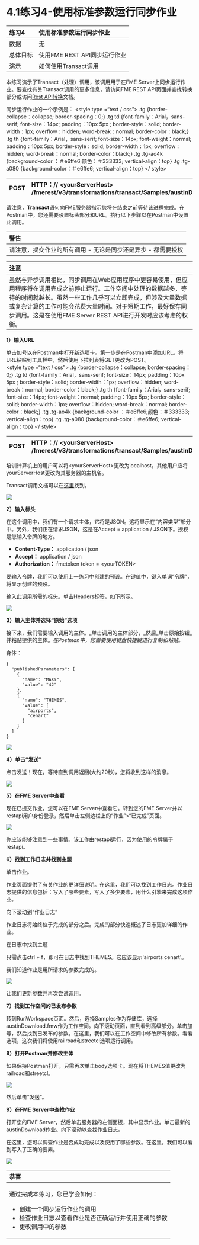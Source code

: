 # 4.1练习4-使用标准参数运行同步作业

|  练习4 |  使用标准参数运行同步作业 |
| :--- | :--- |
| 数据 | 无 |
| 总体目标 | 使用FME REST API同步运行作业 |
| 演示 | 如何使用Transact调用 |

本练习演示了Transact（处理）调用，该调用用于在FME Server上同步运行作业。要查找有关Transact调用的更多信息，请访问FME REST API页面并查找转换部分或访问[Rest API转换](https://docs.safe.com/fme/html/FME_REST/apidoc/v3/index.html#!/transformations)文档。

同步运行作业的一个示例是： &lt;style type =“text / css”&gt; .tg {border-collapse：collapse; border-spacing：0;} .tg td {font-family：Arial，sans-serif; font-size：14px; padding：10px 5px ; border-style：solid; border-width：1px; overflow：hidden; word-break：normal; border-color：black;} .tg th {font-family：Arial，sans-serif; font-size：14px; font-weight：normal; padding：10px 5px; border-style：solid; border-width：1px; overflow：hidden; word-break：normal; border-color：black;} .tg .tg-ao4k {background-color ：＃e6ffe6;颜色：＃333333; vertical-align：top} .tg .tg-a080 {background-color：＃e6ffe6; vertical-align：top} &lt;/ style&gt;

| POST | HTTP：// &lt;yourServerHost&gt; /fmerest/v3/transformations/transact/Samples/austinDownload.fmw |
| :--- | :--- |


请注意，**Transact**语句向FME服务器指示您将在结束之前等待该进程完成。在Postman中，您还需要设置标头部分和URL。执行以下步骤以在Postman中设置此调用。

|  警告 |
| :--- |
|  请注意，提交作业的所有调用 - 无论是同步还是异步 - 都需要授权 |

|  注意 |
| :--- |
|  虽然与异步调用相比，同步调用在Web应用程序中更容易使用，但应用程序将在调用完成之前停止运行。工作空间中处理的数据越多，等待的时间就越长。虽然一些工作几乎可以立即完成，但涉及大量数据或复杂计算的工作可能会花费大量时间。对于短期工作，最好保存同步调用。这是在使用FME Server REST API进行开发时应该考虑的权衡。 |

  
**1）输入URL**

单击加号以在Postman中打开新选项卡。第一步是在Postman中添加URL。将URL粘贴到工具栏中，然后使用下拉列表将GET更改为POST。  
 &lt;style type =“text / css”&gt; .tg {border-collapse：collapse; border-spacing：0;} .tg td {font-family：Arial，sans-serif; font-size：14px; padding：10px 5px ; border-style：solid; border-width：1px; overflow：hidden; word-break：normal; border-color：black;} .tg th {font-family：Arial，sans-serif; font-size：14px; font-weight：normal; padding：10px 5px; border-style：solid; border-width：1px; overflow：hidden; word-break：normal; border-color：black;} .tg .tg-ao4k {background-color ：＃e6ffe6;颜色：＃333333; vertical-align：top} .tg .tg-a080 {background-color：＃e6ffe6; vertical-align：top} &lt;/ style&gt;

| POST | HTTP：// &lt;yourServerHost&gt; /fmerest/v3/transformations/transact/Samples/austinDownload.fmw |
| :--- | :--- |


  
培训计算机上的用户可以将&lt;yourServerHost&gt;更改为localhost，其他用户应将yourServerHost更改为其服务器的主机名。

Transact调用文档可以在[这里](https://docs.safe.com/fme/html/FME_REST/apidoc/v3/index.html#!/transformations/transact_post_23)找到。

[![](../.gitbook/assets/image4.1.1.transacturl.png)](https://github.com/xuhengxx/FMETraining-1/tree/b47e2c2ddcf98cce07f6af233242f0087d2d374d/FMESERVER_RESTAPI4Workspaces/Images/image4.1.1.TransactURL.png)

  
**2）输入标头**

在这个调用中，我们有一个请求主体，它将是JSON。这将显示在“内容类型”部分中。另外，我们正在请求JSON，这是在Accept = application / JSON下。授权是您输入令牌的地方。

* **Content-Type：** application / json
* **Accept：** application / json
* **Authorization：** fmetoken token = &lt;yourTOKEN&gt;

要输入令牌，我们可以使用上一练习中创建的预设。在键值中，键入单词“令牌”，将显示创建的预设。

输入此调用所需的标头。单击Headers标签，如下所示。

[![](../.gitbook/assets/image4.1.2.transactpostman.png)](https://github.com/xuhengxx/FMETraining-1/tree/b47e2c2ddcf98cce07f6af233242f0087d2d374d/FMESERVER_RESTAPI4Workspaces/Images/image4.1.2.TransactPostman.png)

  
**3）输入主体并选择“原始”选项**

接下来，我们需要输入调用的主体。_单击调用的主体部分，_然后_单击原始按钮_并粘贴提供的主体。_在Postman中，您需要使用键盘快捷键进行复制和粘贴。_

身体：

```text
{
  "publishedParameters": [
    {
      "name": "MAXY",
      "value": "42"
    },
    {
      "name": "THEMES",
      "value": [
        "airports",
        "cenart"
      ]
    }
  ]
}
```

[![](../.gitbook/assets/image4.1.3.transactbody.png)](https://github.com/xuhengxx/FMETraining-1/tree/b47e2c2ddcf98cce07f6af233242f0087d2d374d/FMESERVER_RESTAPI4Workspaces/Images/image4.1.3.TransactBody.png)

  
**4）单击“发送”**

点击发送！现在，等待直到调用返回\(大约20秒\)，您将收到这样的消息。

[![](../.gitbook/assets/image4.1.4.transactresponsepostman.png)](https://github.com/xuhengxx/FMETraining-1/tree/b47e2c2ddcf98cce07f6af233242f0087d2d374d/FMESERVER_RESTAPI4Workspaces/Images/image4.1.4.TransactResponsePostman.png)

  
**5）在FME Server中查看**

现在已提交作业，您可以在FME Server中查看它。转到您的FME Server并以restapi用户身份登录，然后单击左侧边栏上的“作业”&gt;“已完成”页面。

[![](../.gitbook/assets/image4.1.5.job.png)](https://github.com/xuhengxx/FMETraining-1/tree/b47e2c2ddcf98cce07f6af233242f0087d2d374d/FMESERVER_RESTAPI4Workspaces/Images/image4.1.5.Job.png)

你应该能够注意到一些事情。该工作由restapi运行，因为使用的令牌属于restapi。

  
**6）找到工作日志并找到主题**

单击作业。

作业页面提供了有关作业的更详细说明。在这里，我们可以找到工作日志。作业日志提供的信息包括：写入了哪些要素，写入了多少要素，用什么引擎来完成这项作业。

  
 向下滚动到“作业日志”

作业日志将始终位于完成的部分之后。完成的部分快速概述了日志更加详细的作业。

  
 在日志中找到主题

只需点击ctrl + f，即可在日志中找到THEMES。它应该显示'airports cenart'。

我们知道作业是用所请求的参数完成的。

[![](../.gitbook/assets/image4.1.5b.themes.png)](https://github.com/xuhengxx/FMETraining-1/tree/b47e2c2ddcf98cce07f6af233242f0087d2d374d/FMESERVER_RESTAPI4Workspaces/Images/image4.1.5b.Themes.png)

让我们更新参数并再次尝试调用。

  
**7）找到工作空间的已发布参数**

转到RunWorkspace页面。然后，选择Samples作为存储库，选择austinDownload.fmw作为工作空间。向下滚动页面，直到看到高级部分。单击加号，然后找到已发布的参数。在这里，我们可以在工作空间中修改所有参数。看看选项，这次我们将使用railroad和streetcl选项运行调用。

  
**8）打开Postman并修改主体**

如果保持Postman打开，只需再次单击body选项卡。现在将THEMES值更改为railroad和streetcl。

[![](../.gitbook/assets/image4.1.6.newparameters.png)](https://github.com/xuhengxx/FMETraining-1/tree/b47e2c2ddcf98cce07f6af233242f0087d2d374d/FMESERVER_RESTAPI4Workspaces/Images/image4.1.6.newparameters.png)

然后单击“发送”。

  
**9）在FME Server中查找作业**

打开您的FME Server，然后单击服务器的左侧面板，其中显示作业。单击最新的austinDownload作业。向下滚动以查找作业日志。

在这里，您可以调查作业是否成功完成以及使用了哪些参数。在这里，我们可以看到写入了正确的要素。

[![](../.gitbook/assets/image4.1.7.featureswritten.png)](https://github.com/xuhengxx/FMETraining-1/tree/b47e2c2ddcf98cce07f6af233242f0087d2d374d/FMESERVER_RESTAPI4Workspaces/Images/image4.1.7.FeaturesWritten.png)

<table>
  <thead>
    <tr>
      <th style="text-align:left">恭喜</th>
    </tr>
  </thead>
  <tbody>
    <tr>
      <td style="text-align:left">
        <p>通过完成本练习，您已学会如何：
          <br />
        </p>
        <ul>
          <li>创建一个同步运行作业的调用</li>
          <li>检查作业日志以查看作业是否正确运行并使用正确的参数</li>
          <li>更改调用中的参数</li>
        </ul>
      </td>
    </tr>
  </tbody>
</table>